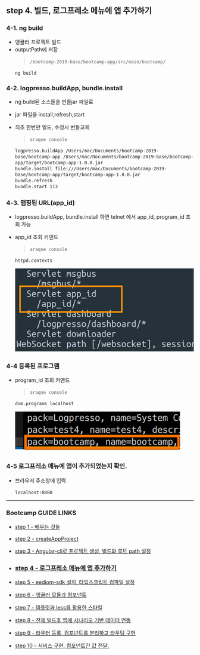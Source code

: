 ## step 4. 빌드, 로그프레소 메뉴에 앱 추가하기

### 4-1. ng build

- 앵귤러 프로젝트 빌드
- outputPath에 저장
	>`/bootcamp-2019-base/bootcamp-app/src/main/bootcamp/`
	```
	ng build
	```

### 4-2. logpresso.buildApp, bundle.install

- ng build된 소스들을 번들jar 파일로 
- jar 파일을 install,refresh,start
- 최초 한번만 빌드, 수정시 번들교체
	>`araqne console`
	
	```
	logpresso.buildApp /Users/mac/Documents/bootcamp-2019-base/bootcamp-app /Users/mac/Documents/bootcamp-2019-base/bootcamp-app/target/bootcamp-app-1.0.0.jar
	bundle.install file:///Users/mac/Documents/bootcamp-2019-base/bootcamp-app/target/bootcamp-app-1.0.0.jar
	bundle.refresh
	bundle.start 113
	```
	
### 4-3. 맵핑된 URL(app_id)
- logpresso.buildApp, bundle.install 하면  telnet 에서 app_id, program_id 조회 가능
- app_id 조회 커맨드
	>`araqne console`

	```
	httpd.contexts
	```
	<img src="images/servlet.png">

### 4-4 등록된 프로그램
- program_id 조회 커맨드
	>`araqne console`

	```
	dom.programs localhost
	```
	<img src="images/programs.png">

### 4-5 로그프레소 메뉴에 앱이 추가되었는지 확인.

- 브라우저 주소창에 입력
	```
	localhost:8888
	```

---
### Bootcamp GUIDE LINKS
* [step 1 - 배우는 것들](step1.md)

* [step 2 - createAppProject](step2.md)

* [step 3 - Angular-cli로 프로젝트 생성, 빌드와 루트 path 설정](step3.md)

* ### [step 4 - 로그프레소 메뉴에 앱 추가하기](step4.md)

* [step 5 - eediom-sdk 설치, 타입스크립트 컴파일 설정](step5.md)

* [step 6 - 앵귤러 모듈과 컴포넌트](step6.md)

* [step 7 - 템플릿과 less를 활용한 스타일](step7.md)

* [step 8 - 전체 빌드후 앱에 시나리오 기반 데이터 연동](step8.md)

* [step 9 - 라우터 등록, 컴포넌트를 분리하고 라우팅 구현](step9.md)

* [step 10 - 서비스 구현, 컴포넌트간 값 전달.](step10.md)
